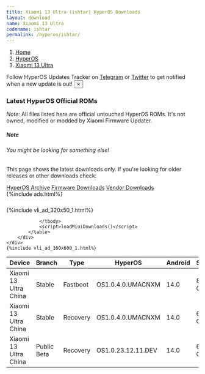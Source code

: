 ```yaml
---
title: Xiaomi 13 Ultra (ishtar) HyperOS Downloads
layout: download
name: Xiaomi 13 Ultra
codename: ishtar
permalink: /hyperos/ishtar/
---
```

<nav aria-label="breadcrumb">
    <ol class="breadcrumb">
        <li class="breadcrumb-item"><a href="/">Home</a></li>
        <li class="breadcrumb-item"><a href="/hyperos/">HyperOS</a></li>
        <li class="breadcrumb-item active" aria-current="page"><a href="/hyperos/ishtar/">Xiaomi 13 Ultra</a></li>
    </ol>
</nav>
<div class="alert alert-primary alert-dismissible fade show" role="alert">
    Follow HyperOS Updates Tracker on <a href="https://t.me/MIUIUpdatesTracker" class="alert-link">Telegram</a>
     or <a href="https://twitter.com/MiFwUpdater" class="alert-link">Twitter</a> to get notified when a new update is out!
    <button type="button" class="close" data-dismiss="alert" aria-label="Close">
        <span aria-hidden="true">&times;</span>
    </button>
</div>

### Latest HyperOS Official ROMs
*Note*: All files listed here are official untouched HyperOS ROMs. It's not owned, modified or modded by Xiaomi Firmware Updater.
<div class="card">
  <div class="card-body">
    <h5 class="card-title">Note</h5>
    <h6 class="card-subtitle mb-2 text-muted">You might be looking for something else!</h6>
    <p class="card-text">This page shows the latest downloads only.
     If you're looking for older releases or other downloads check:</p>
    <a href="/archive/hyperos/ishtar/" class="card-link">HyperOS Archive</a>
    <a href="/firmware/ishtar/" class="card-link">Firmware Downloads</a>
    <a href="/vendor/ishtar/" class="card-link">Vendor Downloads</a>
  </div>
</div>
{%include ads.html%}
<div class="row justify-content-center">
    <div class="col-10">
        <div class="table-responsive-md" style="margin-top: 25px;">
            {%include vli_ad_320x50_1.html%}
            <table id="miui" class="display dt-responsive nowrap compact table table-striped table-hover table-sm">
                <thead class="thead-dark">
                    <tr>
                        <th data-ref="device">Device</th>
                        <th data-ref="branch">Branch</th>
                        <th data-ref="type">Type</th>
                        <th data-ref="miui">HyperOS</th>
                        <th data-ref="android">Android</th>
                        <th data-ref="size">Size</th>
                        <th data-ref="size">Date</th>
                        <th data-ref="link">Link</th>
                    </tr>
                </thead>
                <tbody>
                <tr><td>Xiaomi 13 Ultra China</td><td>Stable</td><td>Fastboot</td><td>OS1.0.4.0.UMACNXM</td><td>14.0</td><td>8.5 GB</td><td>2023-12-21</td><td><a href="/hyperos/ishtar/stable/OS1.0.4.0.UMACNXM/">Download</a></td></tr>
<tr><td>Xiaomi 13 Ultra China</td><td>Stable</td><td>Recovery</td><td>OS1.0.4.0.UMACNXM</td><td>14.0</td><td>6.7 GB</td><td>2023-12-08</td><td><a href="/hyperos/ishtar/stable/OS1.0.4.0.UMACNXM/">Download</a></td></tr>
<tr><td>Xiaomi 13 Ultra China</td><td>Public Beta</td><td>Recovery</td><td>OS1.0.23.12.11.DEV</td><td>14.0</td><td>6.7 GB</td><td>2023-12-15</td><td><a href="/hyperos/ishtar/public beta/OS1.0.23.12.11.DEV/">Download</a></td></tr>

                </tbody>
                <script>loadMiuiDownloads()</script>
            </table>
        </div>
    </div>
    {%include vli_ad_160x600_1.html%}
</div>
